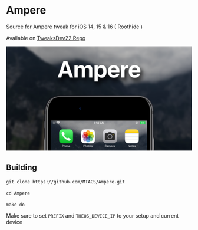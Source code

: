 # Ampere
Source for Ampere tweak for iOS 14, 15 & 16 ( Roothide )

Available on [TweaksDev22 Repo]([https://havoc.app/package/ampere](https://github.com/TweaksDev22/Ampere.git))

![banner](https://github.com/MTACS/Ampere/blob/1.1/banner.png)

## Building

`git clone https://github.com/MTACS/Ampere.git`

`cd Ampere`

`make do`

Make sure to set `PREFIX` and `THEOS_DEVICE_IP` to your setup and current device
